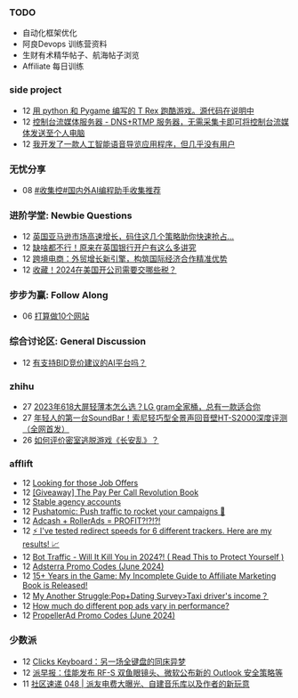 ### TODO
-  自动化框架优化
-  阿良Devops 训练营资料
-  生财有术精华帖子、航海帖子浏览
-  Affiliate 每日训练

### side project
<!-- sideproject:START -->
-  12 [用 python 和 Pygame 编写的 T Rex 跑酷游戏。源代码在说明中](https://www.youtube.com/watch?v=pZySIXSelCA)
-  12 [控制台流媒体服务器 - DNS+RTMP 服务器，无需采集卡即可将控制台流媒体发送至个人电脑](https://github.com/Aioros/console-streaming-server)
-  12 [我开发了一款人工智能语音导览应用程序，但几乎没有用户](https://www.reddit.com/r/SideProject/comments/18gpp0e/ive_built_an_ai_audio_tour_app_but_have_almost_no/)<!-- sideproject:END -->


### 无忧分享
<!-- ruyo:START -->
-  08 [#收集控#国内外AI编程助手收集推荐](https://51.ruyo.net/18684.html)<!-- ruyo:END -->

### 进阶学堂: Newbie Questions
<!-- advertcn1:START -->
-  12 [英国亚马逊市场高速增长，码住这几个策略助你快速抢占...](https://www.advertcn.com/thread-115321-1-1.html)
-  12 [缺啥都不行！原来在英国银行开户有这么多讲究](https://www.advertcn.com/thread-115320-1-1.html)
-  12 [跨境电商：外贸增长新引擎，构筑国际经济合作精准优势](https://www.advertcn.com/thread-115318-1-1.html)
-  12 [收藏！2024在美国开公司需要交哪些税？](https://www.advertcn.com/thread-115317-1-1.html)<!-- advertcn1:END -->

### 步步为赢: Follow Along
<!-- advertcn2:START -->
-  06 [打算做10个网站](https://www.advertcn.com/thread-115247-1-1.html)<!-- advertcn2:END -->

### 综合讨论区: General Discussion
<!-- advertcn3:START -->
-  12 [有支持BID竞价建议的AI平台吗？](https://www.advertcn.com/thread-115316-1-1.html)<!-- advertcn3:END -->


### zhihu
<!-- zhihu:START -->
-  27 [2023年618大屏轻薄本怎么选？LG gram全家桶，总有一款适合你](http://zhuanlan.zhihu.com/p/632641888?utm_campaign=rss&utm_medium=rss&utm_source=rss&utm_content=title)
-  27 [年轻人的第一台SoundBar！索尼轻巧型全景声回音壁HT-S2000深度评测（全网首发）](http://zhuanlan.zhihu.com/p/630990296?utm_campaign=rss&utm_medium=rss&utm_source=rss&utm_content=title)
-  26 [如何评价密室逃脱游戏《长安乱》？](http://www.zhihu.com/question/563950552/answer/3045961312?utm_campaign=rss&utm_medium=rss&utm_source=rss&utm_content=title)<!-- zhihu:END -->

### afflift
<!-- afflift:START -->
-  12 [Looking for those Job Offers](https://afflift.com/f/threads/looking-for-those-job-offers.13271/)
-  12 [[Giveaway] The Pay Per Call Revolution Book](https://afflift.com/f/threads/giveaway-the-pay-per-call-revolution-book.13270/)
-  12 [Stable agency accounts](https://afflift.com/f/threads/stable-agency-accounts.12994/)
-  12 [Pushatomic: Push traffic to rocket your campaigns 🚀](https://afflift.com/f/threads/pushatomic-push-traffic-to-rocket-your-campaigns-%F0%9F%9A%80.13084/)
-  12 [Adcash + RollerAds = PROFIT?!?!?!](https://afflift.com/f/threads/adcash-rollerads-profit.13107/)
-  12 [⚡ I&#39;ve tested redirect speeds for 6 different trackers. Here are my results! 📈](https://afflift.com/f/threads/%E2%9A%A1-ive-tested-redirect-speeds-for-6-different-trackers-here-are-my-results-%F0%9F%93%88.13113/)
-  12 [Bot Traffic - Will It Kill You in 2024?! &lpar; Read This to Protect Yourself &rpar;](https://afflift.com/f/threads/bot-traffic-will-it-kill-you-in-2024-read-this-to-protect-yourself.13156/)
-  12 [Adsterra Promo Codes &lpar;June 2024&rpar;](https://afflift.com/f/threads/adsterra-promo-codes-june-2024.13269/)
-  12 [15+ Years in the Game: My Incomplete Guide to Affiliate Marketing Book is Released!](https://afflift.com/f/threads/15-years-in-the-game-my-incomplete-guide-to-affiliate-marketing-book-is-released.13109/)
-  12 [My Another Struggle:Pop+Dating Survey&gt;Taxi driver&#39;s income？](https://afflift.com/f/threads/my-another-struggle-pop-dating-survey-taxi-drivers-income%EF%BC%9F.13190/)
-  12 [How much do different pop ads vary in performance?](https://afflift.com/f/threads/how-much-do-different-pop-ads-vary-in-performance.13266/)
-  12 [PropellerAd Promo Codes &lpar;June 2024&rpar;](https://afflift.com/f/threads/propellerad-promo-codes-june-2024.13246/)<!-- afflift:END -->

### 少数派
<!-- sspai:START -->
-  12 [Clicks Keyboard：另一场全键盘的同床异梦](https://sspai.com/post/89493)
-  12 [派早报：佳能发布 RF-S 双鱼眼镜头、微软公布新的 Outlook 安全策略等](https://sspai.com/post/89519)
-  11 [社区速递 048 | 派友电费大曝光、自建音乐库以及作者的新玩意](https://sspai.com/post/89505)<!-- sspai:END -->
